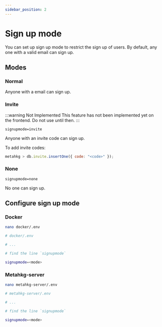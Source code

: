 ```yaml
---
sidebar_position: 2
---
```


# Sign up mode

You can set up sign up mode to restrict the sign up of users. By default, any one with a valid email can sign up.

## Modes

### Normal

Anyone with a email can sign up.

### Invite

:::warning Not Implemented
This feature has not been implemented yet on the frontend. Do not use until then.
:::

`signupmode=invite`

Anyone with an invite code can sign up.

To add invite codes:

```javascript
metahkg > db.invite.insertOne({ code: "<code>" });
```

### None

`signupmode=none`

No one can sign up.

## Configure sign up mode

### Docker

```bash
nano docker/.env
```

```bash
# docker/.env

# ...

# find the line `signupmode`

signupmode=<mode>
```

### Metahkg-server

```bash
nano metahkg-server/.env
```

```bash
# metahkg-server/.env

# ...

# find the line `signupmode`

signupmode=<mode>
```
